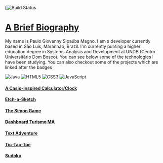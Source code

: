 [![Build Status](https://i.ibb.co/JcDvfB1/final-628534703f26140066d1b7e3-564674.gif)
# [A Brief Biography](https://linkedin.com/in/pgsmagno/)

My name is Paulo Giovanny Sipaúba Magno. I am a developer currently based in São Luís, Maranhão, Brazil. I'm currently pursing a higher education degree in Systems Analysis and Development at UNDB (Centro Universitário Dom Bosco). You can see below some of the technologies I have been studying. You can also checkout some of the projects which are linked after the badges 

![Java](https://img.shields.io/badge/java-%23ED8B00.svg?style=for-the-badge&logo=java&logoColor=white) ![HTML5](https://img.shields.io/badge/html5-%23E34F26.svg?style=for-the-badge&logo=html5&logoColor=white) ![CSS3](https://img.shields.io/badge/css3-%231572B6.svg?style=for-the-badge&logo=css3&logoColor=white)  ![JavaScript](https://img.shields.io/badge/javascript-%23323330.svg?style=for-the-badge&logo=javascript&logoColor=%23F7DF1E)

#### [A Casio-inspired Calculator/Clock  ](https://pgmagno.github.io/tod-calculator/)
#### [Etch-a-Sketch](https://pgmagno.github.io/etch-a-sketch/)
#### [The Simon Game](https://pgmagno.github.io/simon-game/)
#### [Dashboard Turismo MA](https://observatorioturismoma.github.io/dashboard/)
#### [Text Adventure](https://github.com/pgmagno/textAdventure/)
#### [Tic-Tac-Toe](https://github.com/pgmagno/tictactoe)
#### [Sudoku](https://github.com/pgmagno/sudoku)
